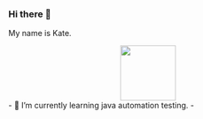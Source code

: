 ### Hi there 👋
My name is Kate.

<div id="header" align="center">
  <img src=["https://media.giphy.com/media/M9gbBd9nbDrOTu1Mqx/giphy.gif"](https://media.giphy.com/media/v1.Y2lkPTc5MGI3NjExMDVjNDEyY2Y0ZjYyN2Y2OWFkMDhjZTc4MDU5ZTNmNWUxOWIxNDFmYSZlcD12MV9pbnRlcm5hbF9naWZzX2dpZklkJmN0PXM/M9gbBd9nbDrOTu1Mqx/giphy.gif) width="100"/>
</div>
- 🌱 I’m currently learning java automation testing. 
- 
